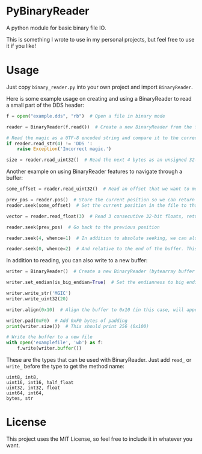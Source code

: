 # PyBinaryReader
A python module for basic binary file IO.

This is something I wrote to use in my personal projects, but feel free to use it if you like!

# Usage
Just copy `binary_reader.py` into your own project and import `BinaryReader`.

Here is some example usage on creating and using a BinaryReader to read a small part of the DDS header:

```py
f = open("example.dds", "rb")  # Open a file in binary mode

reader = BinaryReader(f.read())  # Create a new BinaryReader from the file buffer (we can close the file afterwards)

# Read the magic as a UTF-8 encoded string and compare it to the correct magic
if reader.read_str(4) != 'DDS ':
    raise Exception('Incorrect magic.')

size = reader.read_uint32()  # Read the next 4 bytes as an unsigned 32-bit integer
```

Another example on using BinaryReader features to navigate through a buffer:

```py
some_offset = reader.read_uint32()  # Read an offset that we want to move to

prev_pos = reader.pos()  # Store the current position so we can return back later
reader.seek(some_offset)  # Set the current position in the file to that offset

vector = reader.read_float(3)  # Read 3 consecutive 32-bit floats, return them as a tuple

reader.seek(prev_pos)  # Go back to the previous position

reader.seek(4, whence=1)  # In addition to absolute seeking, we can also seek relative to the current position...

reader.seek(0, whence=2)  # And relative to the end of the buffer. This will set the position to be the last index in the buffer

```

In addition to reading, you can also write to a new buffer:
```py
writer = BinaryReader()  # Create a new BinaryReader (bytearray buffer is initialized automatically)

writer.set_endian(is_big_endian=True)  # Set the endianness to big endian

writer.write_str('MGIC')
writer.write_uint32(20)

writer.align(0x10)  # Align the buffer to 0x10 (in this case, will append 8 bytes to the buffer)

writer.pad(0xF0)  # Add 0xF0 bytes of padding
print(writer.size())  # This should print 256 (0x100)

# Write the buffer to a new file
with open('examplefile', 'wb') as f:
    f.write(writer.buffer())
```

These are the types that can be used with BinaryReader. Just add `read_` or `write_` before the type to get the method name:
```
uint8, int8,
uint16, int16, half_float
uint32, int32, float
uint64, int64,
bytes, str
```

# License
This project uses the MIT License, so feel free to include it in whatever you want.
